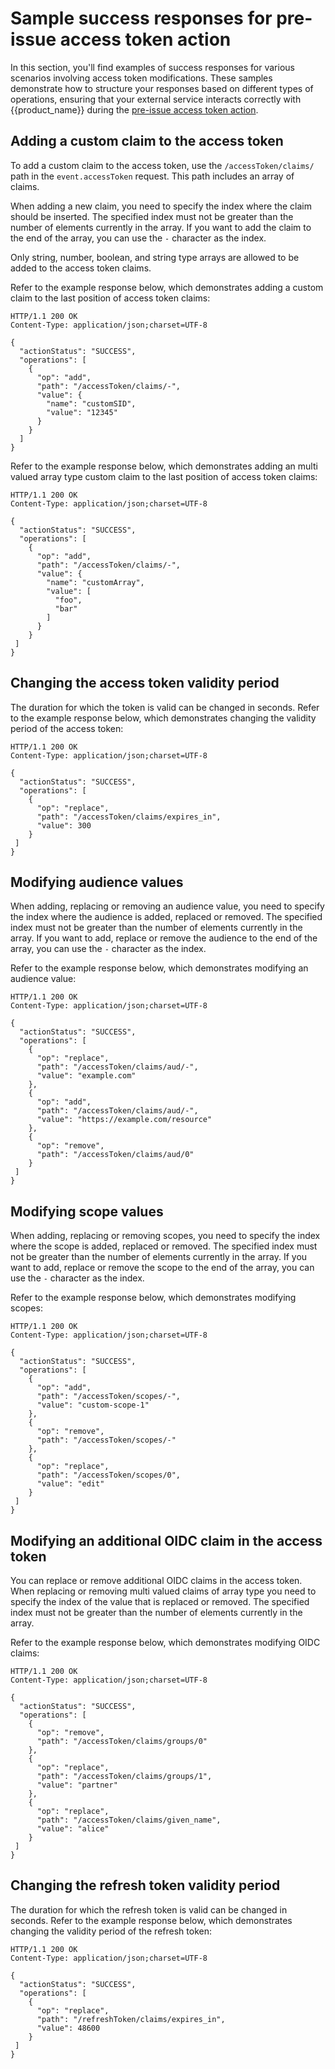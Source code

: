# Sample success responses for pre-issue access token action

In this section, you'll find examples of success responses for various scenarios involving access token modifications. These samples demonstrate how to structure your responses based on different types of operations, ensuring that your external service interacts correctly with {{product_name}} during the [pre-issue access token action]({{base_path}}/guides/service-extensions/pre-flow-extensions/pre-issue-access-token-action/).

## Adding a custom claim to the access token

To add a custom claim to the access token, use the <code>/accessToken/claims/</code> path in the <code>event.accessToken</code> request. This path includes an array of claims.

When adding a new claim, you need to specify the index where the claim should be inserted. The specified index must not be greater than the number of elements currently in the array. If you want to add the claim to the end of the array, you can use the <code>-</code> character as the index.

Only string, number, boolean, and string type arrays are allowed to be added to the access token claims.

Refer to the example response below, which demonstrates adding a custom claim to the last position of access token claims:

```http
HTTP/1.1 200 OK
Content-Type: application/json;charset=UTF-8

{
  "actionStatus": "SUCCESS",
  "operations": [
    {
      "op": "add",
      "path": "/accessToken/claims/-",
      "value": {
        "name": "customSID",
        "value": "12345"
      }
    }
  ]
}
```

Refer to the example response below, which demonstrates adding an multi valued array type custom claim to the last position of access token claims:

```http
HTTP/1.1 200 OK
Content-Type: application/json;charset=UTF-8

{
  "actionStatus": "SUCCESS",
  "operations": [
    {
      "op": "add",
      "path": "/accessToken/claims/-",
      "value": {
        "name": "customArray",
        "value": [
          "foo",
          "bar"
        ]
      }
    }
 ]
}
```

## Changing the access token validity period

The duration for which the token is valid can be changed in seconds.
Refer to the example response below, which demonstrates changing the validity period of the access token:

```http
HTTP/1.1 200 OK
Content-Type: application/json;charset=UTF-8

{
  "actionStatus": "SUCCESS",
  "operations": [
    {
      "op": "replace",
      "path": "/accessToken/claims/expires_in",
      "value": 300
    }
 ]
}
```

## Modifying audience values

When adding, replacing or removing an audience value, you need to specify the index where the audience is added, replaced or removed. The specified index must not be greater than the number of elements currently in the array. If you want to add, replace or remove the audience to the end of the array, you can use the <code>-</code> character as the index.

Refer to the example response below, which demonstrates modifying an audience value:

```http
HTTP/1.1 200 OK
Content-Type: application/json;charset=UTF-8

{
  "actionStatus": "SUCCESS",
  "operations": [
    {
      "op": "replace",
      "path": "/accessToken/claims/aud/-",
      "value": "example.com"
    },
    {
      "op": "add",
      "path": "/accessToken/claims/aud/-",
      "value": "https://example.com/resource"
    },
    {
      "op": "remove",
      "path": "/accessToken/claims/aud/0"
    }
 ]
}
```

## Modifying scope values

When adding, replacing or removing scopes, you need to specify the index where the scope is added, replaced or removed. The specified index must not be greater than the number of elements currently in the array. If you want to add, replace or remove the scope to the end of the array, you can use the <code>-</code> character as the index.

Refer to the example response below, which demonstrates modifying scopes:

```http
HTTP/1.1 200 OK
Content-Type: application/json;charset=UTF-8

{
  "actionStatus": "SUCCESS",
  "operations": [
    {
      "op": "add",
      "path": "/accessToken/scopes/-",
      "value": "custom-scope-1"
    },
    {
      "op": "remove",
      "path": "/accessToken/scopes/-"
    },
    {
      "op": "replace",
      "path": "/accessToken/scopes/0",
      "value": "edit"
    }
 ]
}
```

## Modifying an additional OIDC claim in the access token

You can replace or remove additional OIDC claims in the access token. When replacing or removing multi valued claims of array type you need to specify the index of the value that is replaced or removed. The specified index must not be greater than the number of elements currently in the array.

Refer to the example response below, which demonstrates modifying OIDC claims:

```http
HTTP/1.1 200 OK
Content-Type: application/json;charset=UTF-8

{
  "actionStatus": "SUCCESS",
  "operations": [
    {
      "op": "remove",
      "path": "/accessToken/claims/groups/0"
    },
    {
      "op": "replace",
      "path": "/accessToken/claims/groups/1",
      "value": "partner"
    },
    {
      "op": "replace",
      "path": "/accessToken/claims/given_name",
      "value": "alice"
    }
 ]
}
```
## Changing the refresh token validity period

The duration for which the refresh token is valid can be changed in seconds.
Refer to the example response below, which demonstrates changing the validity period of the refresh token:

```http
HTTP/1.1 200 OK
Content-Type: application/json;charset=UTF-8

{
  "actionStatus": "SUCCESS",
  "operations": [
    {
      "op": "replace",
      "path": "/refreshToken/claims/expires_in",
      "value": 48600
    }
 ]
}
```
